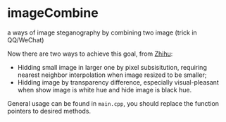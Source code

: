 # imageCombine
a ways of image steganography by combining two image (trick in QQ/WeChat)


Now there are two ways to achieve this goal, from [Zhihu](https://www.zhihu.com/question/42093145):
+ Hidding small image in larger one by pixel subsisitution, requiring nearest neighbor interpolation when image resized to be smaller;
+ Hidding image by transparency difference, especially visual-pleasant when show image is white hue and hide image is black hue.

General usage can be found in `main.cpp`, you should replace the function pointers to desired methods.
